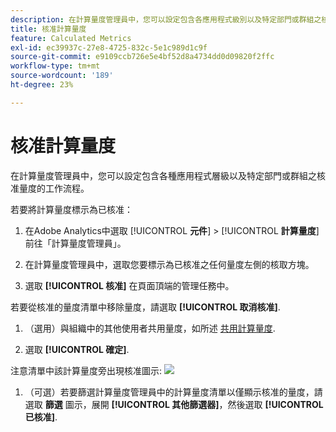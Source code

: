```yaml
---
description: 在計算量度管理員中，您可以設定包含各應用程式級別以及特定部門或群組之核准量度的工作流程。
title: 核准計算量度
feature: Calculated Metrics
exl-id: ec39937c-27e8-4725-832c-5e1c989d1c9f
source-git-commit: e9109ccb726e5e4bf52d8a4734dd0d09820f2ffc
workflow-type: tm+mt
source-wordcount: '189'
ht-degree: 23%

---
```


# 核准計算量度

在計算量度管理員中，您可以設定包含各種應用程式層級以及特定部門或群組之核准量度的工作流程。

若要將計算量度標示為已核准：

1. 在Adobe Analytics中選取 [!UICONTROL **元件**] > [!UICONTROL **計算量度**] 前往「計算量度管理員」。

1. 在計算量度管理員中，選取您要標示為已核准之任何量度左側的核取方塊。

1. 選取 **[!UICONTROL 核准]** 在頁面頂端的管理任務中。

若要從核准的量度清單中移除量度，請選取 **[!UICONTROL 取消核准]**.

1. （選用）與組織中的其他使用者共用量度，如所述 [共用計算量度](/help/components/c-calcmetrics/c-workflow/cm-workflow/cm-sharing.md).

1. 選取 **[!UICONTROL 確定]**.

注意清單中該計算量度旁出現核准圖示:  ![](https://spectrum.adobe.com/static/icons/workflow_18/Smock_CheckmarkCircle_18_N.svg)

1. （可選）若要篩選計算量度管理員中的計算量度清單以僅顯示核准的量度，請選取 **篩選** 圖示，展開 **[!UICONTROL 其他篩選器]**，然後選取 **[!UICONTROL 已核准]**.

